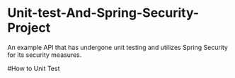 # Unit-test-And-Spring-Security-Project
An example API that has undergone unit testing and utilizes Spring Security for its security measures.   


#How to Unit Test

